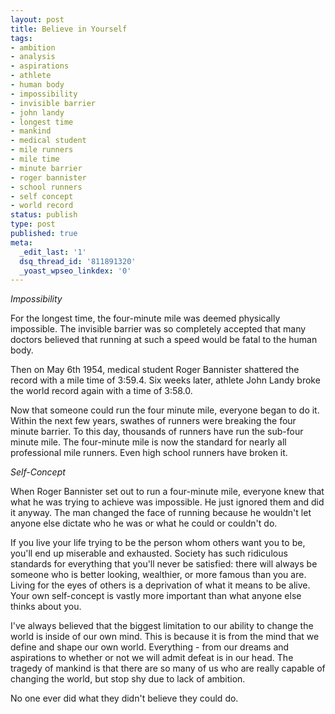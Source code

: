 ```yaml
---
layout: post
title: Believe in Yourself
tags:
- ambition
- analysis
- aspirations
- athlete
- human body
- impossibility
- invisible barrier
- john landy
- longest time
- mankind
- medical student
- mile runners
- mile time
- minute barrier
- roger bannister
- school runners
- self concept
- world record
status: publish
type: post
published: true
meta:
  _edit_last: '1'
  dsq_thread_id: '811891320'
  _yoast_wpseo_linkdex: '0'
---
```

<em>Impossibility</em>

For the longest time, the four-minute mile was deemed physically impossible. The invisible barrier was so completely accepted that many doctors believed that running at such a speed would be fatal to the human body.

Then on May 6th 1954, medical student Roger Bannister shattered the record with a mile time of 3:59.4. Six weeks later, athlete John Landy broke the world record again with a time of 3:58.0.

Now that someone could run the four minute mile, everyone began to do it. Within the next few years, swathes of runners were breaking the four minute barrier. To this day, thousands of runners have run the sub-four minute mile. The four-minute mile is now the standard for nearly all professional mile runners. Even high school runners have broken it.

<em>Self-Concept</em>

When Roger Bannister set out to run a four-minute mile, everyone knew that what he was trying to achieve was impossible. He just ignored them and did it anyway. The man changed the face of running because he wouldn't let anyone else dictate who he was or what he could or couldn't do.

If you live your life trying to be the person whom others want you to be, you'll end up miserable and exhausted. Society has such ridiculous standards for everything that you'll never be satisfied: there will always be someone who is better looking, wealthier, or more famous than you are. Living for the eyes of others is a deprivation of what it means to be alive. Your own self-concept is vastly more important than what anyone else thinks about you.

I've always believed that the biggest limitation to our ability to change the world is inside of our own mind. This is because it is from the mind that we define and shape our own world. Everything - from our dreams and aspirations to whether or not we will admit defeat   is in our head. The tragedy of mankind is that there are so many of us who are really capable of changing the world, but stop shy due to lack of ambition.

No one ever did what they didn't believe they could do.
